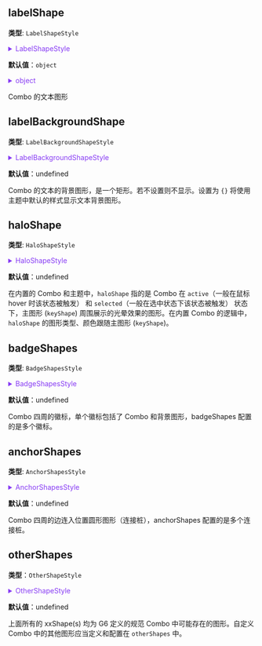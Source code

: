## labelShape

**类型**: `LabelShapeStyle`

<details>

<summary style="color: #873bf4; cursor: pointer">LabelShapeStyle</summary>

```typescript
type LabelShapeStyle = TextStyleProps & {
  /**
   * 文本相对于 Combo 主图形 (keyShape) 的位置，可指定方位以及在 combo 的内部或外部
   */
  position?:
    | 'top'
    | 'bottom'
    | 'left'
    | 'right'
    | 'left-top'
    | 'outside-top'
    | 'outside-left'
    | 'outside-right'
    | 'outside-bottom';
  /**
   * 文本图形相对于主图形 (keyShape) 在 x 方向上的偏移量
   */
  offsetX?: number;
  /**
   * 文本图形相对于主图形 (keyShape) 在 y 方向上的偏移量
   */
  offsetY?: number;
  /**
   * 文本图形相对于主图形 (keyShape) 在 z 方向上的偏移量
   */
  offsetZ?: number;
  /**
   * 允许文本的最大宽度，若指定为数字，则表示像素值，若指定为带有 '%' 的文本，代表相对于主图形 (keyShape) 包围盒大小的百分比。默认值为 '200%'，表示文本图形的最大宽度不可以超过主图形宽度的两倍。若超过，则自动截断并在末尾增加省略号 '...'
   */
  maxWidth?: string | number;
};
```

其中，相关的图形样式参考 [Text 图形样式](../shape/TextStyleProps.zh.md)。

</details>

**默认值**：`object`

<details>

<summary style="color: #873bf4; cursor: pointer">object</summary>

```json
{
  "position": "bottom",
  "maxWidth": "200%"
}
```

</details>

Combo 的文本图形

## labelBackgroundShape

**类型**: `LabelBackgroundShapeStyle`

<details>

<summary style="color: #873bf4; cursor: pointer">LabelBackgroundShapeStyle</summary>

```typescript
type LabelBackgroundShapeStyle = ShapeStyle & {
  /**
   * 文本距离背景矩形四周的留白距离
   */
  padding?: number | number[];
};
```

其中，相关的图形样式参考 [Rect 图形样式](../shape/RectStyleProps.zh.md)。

</details>

**默认值**：undefined

Combo 的文本的背景图形，是一个矩形。若不设置则不显示。设置为 `{}` 将使用主题中默认的样式显示文本背景图形。

## haloShape

**类型**: `HaloShapeStyle`

<details>

<summary style="color: #873bf4; cursor: pointer">HaloShapeStyle</summary>

```typescript
type HaloShapeStyle = ShapeStyle;
```

`haloShape` 的图形类型跟随主图形(`keyShape`)。根据不同的主图形，图形样式配置项不同。例如 `'circle-combo'` 的主图形是 `'circle'` 参考 [Circle 图形样式](../shape/CircleStyleProps.zh.md)；`'rect-combo'` 的主图形是 `'rect'` 参考 [Rect 图形样式](../shape/RectStyleProps.zh.md)。

</details>

**默认值**：undefined

在内置的 Combo 和主题中，`haloShape` 指的是 Combo 在 `active`（一般在鼠标 hover 时该状态被触发） 和 `selected`（一般在选中状态下该状态被触发） 状态下，主图形 (`keyShape`) 周围展示的光晕效果的图形。在内置 Combo 的逻辑中，`haloShape` 的图形类型、颜色跟随主图形 (`keyShape`)。

## badgeShapes

**类型**: `BadgeShapesStyle`

<details>

<summary style="color: #873bf4; cursor: pointer">BadgeShapesStyle</summary>

```typescript
type IBadgePosition =
  | 'rightTop'
  | 'right'
  | 'rightBottom'
  | 'bottomRight'
  | 'bottom'
  | 'bottomLeft'
  | 'leftBottom'
  | 'left'
  | 'leftTop'
  | 'topLeft'
  | 'top'
  | 'topRight';

type BadgeShapesStyle = {
  /**
   * 徽标的背景颜色（对所有徽标生效，优先级低于下面单个徽标的 color 设置）
   */
  color?: string;
  /**
   * 徽标背景颜色的色板，意味着下面各个徽标将自动取用该色板中的颜色。
   * 优先级低于下面单个徽标的 color 设置
   */
  palette?: string[];
  /**
   * 徽标上文本的颜色（对所有徽标生效，优先级低于下面单个徽标的 textColor 设置）
   */
  textColor?: string;
  /**
   * 单个徽标的样式配置，由县局高于上面的配置
   */
  [key: number]: ShapeStyle & {
    /**
     * 该徽标的位置，支持的取值见下文
     */
    position?: IBadgePosition;
    /**
     * 该徽标的背景色
     */
    color?: string;
    /**
     * 该徽标的文本色
     */
    textColor?: string;
  };
};
```

其中，相关的图形样式参考 [Rect 图形样式](../shape/RectStyleProps.zh.md)。

</details>

**默认值**：undefined

Combo 四周的徽标，单个徽标包括了 Combo 和背景图形，badgeShapes 配置的是多个徽标。

## anchorShapes

**类型**: `AnchorShapesStyle`

<details>

<summary style="color: #873bf4; cursor: pointer">AnchorShapesStyle</summary>

```typescript
/**
 * 外层可配置对所有连接桩（圆形）的样式，优先级低于单独的连接桩配置
 */
type AnchorShapesStyle = StyleProps & {
  /**
   * 单独的连接桩图形配置，优先级高于外层的 CircleStyleProps
   */
  [key: number]: StyleProps & {
    /**
     * 该连接桩的位置，可配置字符串或数字数组表示相对于主图形 (keyShape) 包围盒的百分比位置，例如 [0.5, 1] 表示位于主图形的右侧中间
     */
    position?: 'top' | 'left' | 'bottom' | 'right' | [number, number];
  };
};
```

其中，相关的图形样式参考 [Circle 图形样式](../shape/CircleStyleProps.zh.md)。

</details>

**默认值**：undefined

Combo 四周的边连入位置圆形图形（连接桩），anchorShapes 配置的是多个连接桩。

## otherShapes

**类型**：`OtherShapeStyle`

<details>

<summary style="color: #873bf4; cursor: pointer">OtherShapeStyle</summary>

```typescript
type OtherShapeStyle = {
  // key 为图形 id，规范格式为 xxShape
  // value 为图形样式配置（不同图形配置不同，见图形相关文档），以及图形的动画
  [shapeId: string]: ShapeStyleProps;
};
```

其中，不同的图形样式参考[图形样式](../shape/BaseStyleProps.zh.md)目录下对应的图形类型文档。

</details>

**默认值**：undefined

上面所有的 xxShape(s) 均为 G6 定义的规范 Combo 中可能存在的图形。自定义 Combo 中的其他图形应当定义和配置在 `otherShapes` 中。
